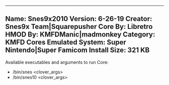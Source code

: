 -----------------------
Name: Snes9x2010
Version: 6-26-19
Creator: Snes9x Team|Squarepusher
Core By: Libretro
HMOD By: KMFDManic|madmonkey
Category: KMFD Cores
Emulated System: Super Nintendo|Super Famicom
Install Size: 321 KB
-----------------------
Available executables and arguments to run Core:
- /bin/snes <rom> <clover_args>
- /bin/snes10 <rom> <clover_args>
